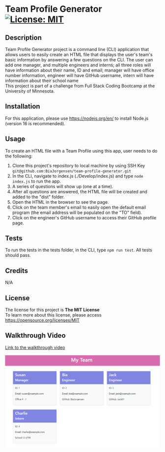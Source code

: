 # Team Profile Generator [![License: MIT](https://img.shields.io/badge/License-MIT-yellow.svg)](https://opensource.org/licenses/MIT)

## Description
Team Profile Generator project is a command line (CLI) application that allows users to easily create an HTML file that displays the user's team's basic information by answering a few questions on the CLI. The user can add one manager, and multiple engineers and interns; all three roles will have information about their name, ID and email; manager will have office number information, engineer will have GitHub username, intern will have information about their school name\
This project is part of a challenge from Full Stack Coding Bootcamp at the University of Minnesota.


## Installation

For this application, please use https://nodejs.org/en/ to install Node.js (version 16 is recommended).

## Usage
To create an HTML file with a Team Profile using this app, user needs to do the following:
1. Clone this project's repository to local machine by using SSH Key `git@github.com:BiaJorgensen/team-profile-generator.git`
1. In the CLI, navigate to index.js (./Develop/index.js) and type `node index.js` to run the app.
1. A series of questions will show up (one at a time).
1. After all questions are answered, the HTML file will be created and added to the "dist" folder.
1. Open the HTML in the browser to see the page.
1. Click on the team member's email to easily open the default email program (the email address will be populated on the "TO" field).
1. Click on the engineer's GitHub username to access their GitHub profile page.

## Tests

To run the tests in the tests folder, in the CLI, type `npm run test`. All tests should pass.

## Credits

N/A

## License

The license for this project is **The MIT License**<br>
To learn more about this license, please access https://opensource.org/licenses/MIT

## Walkthrough Video
[Link to the walkthrough video](https://drive.google.com/file/d/1Ff9WOOpJNTaCvdVCMwhfihOxBnlRIBji/view)<br><br>
<kbd>![Team Profile Generator](./Develop/dist/assets/team-profile-generator.PNG)</kbd>
